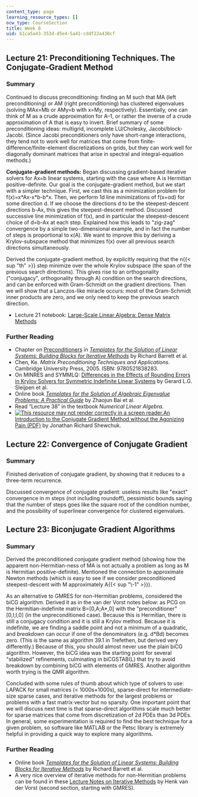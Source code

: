 ```yaml
---
content_type: page
learning_resource_types: []
ocw_type: CourseSection
title: Week 8
uid: b1ca5a43-353d-d5e4-5a41-cddf22a430cf
---
```


Lecture 21: Preconditioning Techniques. The Conjugate-Gradient Method
---------------------------------------------------------------------

### Summary

Continued to discuss preconditioning: finding an M such that MA (left preconditioning) or AM (right preconditioning) has clustered eigenvalues (solving MAx=Mb or AMy=b with x=My, respectively). Essentially, one can think of M as a crude approximation for A–1, or rather the inverse of a crude approximation of A that is easy to invert. Brief summary of some preconditioning ideas: multigrid, incomplete LU/Cholesky, Jacobi/block-Jacobi. (Since Jacobi preconditioners only have short-range interactions, they tend not to work well for matrices that come from finite-difference/finite-element discretizations on grids, but they can work well for diagonally dominant matrices that arise in spectral and integral-equation methods.)

**Conjugate-gradient methods:** Began discussing gradient-based iterative solvers for Ax=b linear systems, starting with the case where A is Hermitian positive-definite. Our goal is the conjugate-gradient method, but we start with a simpler technique. First, we cast this as a minimization problem for f(x)=x\*Ax-x\*b-b\*x. Then, we perform 1d line minimizations of f(x+αd) for some direction d. If we choose the directions d to be the steepest-descent directions b-Ax, this gives the steepest-descent method. Discussed successive line minimization of f(x), and in particular the steepest-descent choice of d=b-Ax at each step. Explained how this leads to "zig-zag" convergence by a simple two-dimensional example, and in fact the number of steps is proportional to κ(A). We want to improve this by deriving a Krylov-subspace method that minimizes f(x) over all previous search directions simultaneously.

Derived the conjugate-gradient method, by explicitly requiring that the n{{< sup "th" >}} step minimize over the whole Krylov subspace (the span of the previous search directions). This gives rise to an orthogonality ("conjugacy", orthogonality through A) condition on the search directions, and can be enforced with Gram-Schmidt on the gradient directions. Then we will show that a Lanczos-like miracle occurs: most of the Gram-Schmidt inner products are zero, and we only need to keep the previous search direction.

*   Lecture 21 notebook: [Large-Scale Linear Algebra: Dense Matrix Methods](https://nbviewer.jupyter.org/github/mitmath/18335/blob/master/notes/Dense-and-Sparse.ipynb)

### Further Reading

*   Chapter on [Preconditioners](http://www.netlib.org/linalg/html_templates/node51.html) in [_Templates for the Solution of Linear Systems: Building Blocks for Iterative Methods_](http://www.netlib.org/linalg/html_templates/Templates.html) by Richard Barrett et al.
*   Chen, Ke. _Matrix Preconditioning Techniques and Applications_. Cambridge University Press, 2005. ISBN: 9780521838283.
*   On MINRES and SYMMLQ: [Differences in the Effects of Rounding Errors in Krylov Solvers for Symmetric Indefinite Linear Systems](http://citeseerx.ist.psu.edu/viewdoc/summary?doi=10.1.1.31.3064) by Gerard L.G. Sleijpen et al.
*   Online book [_Templates for the Solution of Algebraic Eigenvalue Problems: A Practical Guide_](http://www.cs.utk.edu/~dongarra/etemplates/book.html) by Zhaojun Bai et al.
*   Read “Lecture 38” in the textbook _Numerical Linear Algebra_.
*   [![This resource may not render correctly in a screen reader.](/images/inacessible.gif)An Introduction to the Conjugate Gradient Method without the Agonizing Pain (PDF)](http://www.cs.cmu.edu/~quake-papers/painless-conjugate-gradient.pdf) by Jonathan Richard Shewchuk.

Lecture 22: Convergence of Conjugate Gradient
---------------------------------------------

### Summary

Finished derivation of conjugate gradient, by showing that it reduces to a three-term recurrence.

Discussed convergence of conjugate gradient: useless results like "exact" convergence in m steps (not including roundoff), pessimistic bounds saying that the number of steps goes like the square root of the condition number, and the possibility of superlinear convergence for clustered eigenvalues.

Lecture 23: Biconjugate Gradient Algorithms
-------------------------------------------

### Summary

Derived the preconditioned conjugate gradient method (showing how the apparent non-Hermitian-ness of MA is not actually a problem as long as M is Hermitian positive-definite). Mentioned the connection to approximate Newton methods (which is easy to see if we consider preconditioned steepest-descent with M approximately A{{< sup "\\-1" >}}).

As an alternative to GMRES for non-Hermitian problems, considered the biCG algorithm. Derived it as in the van der Vorst notes below: as PCG on the Hermitian-indefinite matrix B=\[0,A;A\*,0\] with the "preconditioner" \[0,I;I,0\] (in the unpreconditioned case). Because this is Hermitian, there is still a conjugacy condition and it is still a Krylov method. Because it is indefinite, we are finding a saddle point and not a minimum of a quadratic, and _breakdown_ can occur if one of the denominators (e.g. d\*Bd) becomes zero. (This is the same as algorithm 39.1 in Trefethen, but derived very differently.) Because of this, you should almost never use the plain biCG algorithm. However, the biCG idea was the starting point for several "stabilized" refinements, culminating in biCGSTAB(L) that try to avoid breakdown by combining biCG with elements of GMRES. Another algorithm worth trying is the QMR algorithm.

Concluded with some rules of thumb about which type of solvers to use: LAPACK for small matrices (\< 1000s×1000s), sparse-direct for intermediate-size sparse cases, and iterative methods for the largest problems or problems with a fast matrix⋅vector but no sparsity. One important point that we will discuss next time is that sparse-direct algorithms scale much better for sparse matrices that come from discretization of 2d PDEs than 3d PDEs. In general, some experimentation is required to find the best technique for a given problem, so software like MATLAB or the Petsc library is extremely helpful in providing a quick way to explore many algorithms.

### Further Reading

*   Online book [_Templates for the Solution of Linear Systems: Building Blocks for Iterative Methods_](http://www.netlib.org/linalg/html_templates/Templates.html) by Richard Barrett et al.
*   A very nice overview of iterative methods for non-Hermitian problems can be found in these [Lecture Notes on Iterative Methods](http://www.math.uu.nl/people/vorst/lecture.html) by Henk van der Vorst (second section, starting with GMRES).